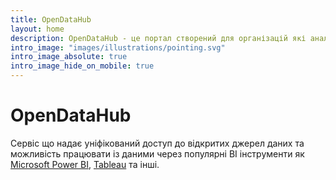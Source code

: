 ```yaml
---
title: OpenDataHub
layout: home
description: OpenDataHub - це портал створений для організацій які аналізують та досліджують публічні дані. Ми створили технічні умови для роботи з відкритими даними через популярні BI інструмени, такі як Microsoft PowerBI та Tableau.
intro_image: "images/illustrations/pointing.svg"
intro_image_absolute: true
intro_image_hide_on_mobile: true
---
```


# OpenDataHub

Сервіс що надає уніфікований доступ до відкритих джерел даних та можливість працювати із
даними через популярні BI інструменти як <a href="https://powerbi.microsoft.com" target="_blank">Microsoft Power BI</a>, <a href="https://www.tableau.com/" target="_blank">Tableau</a> та інші.
